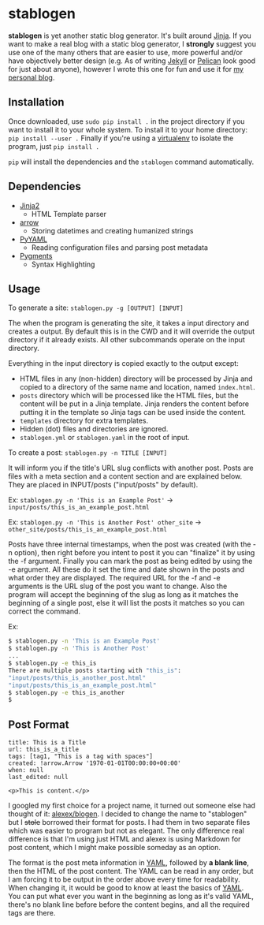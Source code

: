 # stablogen

**stablogen** is yet another static
blog generator. It's built around [Jinja](http://jinja.pocoo.org/). If you
want to make a real blog with a static blog generator, I **strongly**
suggest you use one of the many others that are easier to use, more
powerful and/or have objectively better design (e.g. As of writing
[Jekyll](https://jekyllrb.com) or [Pelican](http://blog.getpelican.com/) look
good for just about anyone), however I wrote this one for fun and use it for
[my personal blog](https://fred.hornsey.us).

## Installation
Once downloaded, use `sudo pip install .` in the project directory if you
want to install it to your whole system. To install it to your home directory:
`pip install --user .` Finally if you're using a
[virtualenv](https://virtualenv.pypa.io/en/stable/)
to isolate the program, just `pip install .`

`pip` will install the dependencies and the `stablogen` command automatically.

## Dependencies
* [Jinja2](http://jinja.pocoo.org/)
  - HTML Template parser
* [arrow](http://crsmithdev.com/arrow/)
  - Storing datetimes and creating humanized strings
* [PyYAML](http://pyyaml.org/)
  - Reading configuration files and parsing post metadata
* [Pygments](http://pygments.org/)
  - Syntax Highlighting

## Usage
To generate a site: `stablogen.py -g [OUTPUT] [INPUT]`

The when the program is generating the site, it takes a input directory and
creates a output. By default this is in the CWD and it will override the
output directory if it already exists. All other subcommands operate on the
input directory.

Everything in the input directory is copied exactly to the output except:
- HTML files in any (non-hidden) directory will be processed by Jinja and
copied to a directory of the same name and location, named `index.html`.
- `posts` directory which will be processed like the HTML files, but the
content will be put in a Jinja template. Jinja renders the content before
putting it in the template so Jinja tags can be used inside the content.
- `templates` directory for extra templates.
- Hidden (dot) files and directories are ignored.
- `stablogen.yml` or `stablogen.yaml` in the root of input.

To create a post: `stablogen.py -n TITLE [INPUT]`

It will inform you if the title's URL slug conflicts with another post. Posts
are files with a meta section and a content section and are explained below.
They are placed in INPUT/posts ("input/posts" by default).

Ex: `stablogen.py -n 'This is an Example Post'` -> `input/posts/this_is_an_example_post.html`

Ex: `stablogen.py -n 'This is Another Post' other_site` -> `other_site/posts/this_is_an_example_post.html`

Posts have three internal timestamps, when the post was created (with the -n
option), then right before you intent to post it you can "finalize" it
by using the -f argument. Finally you can mark the post as being edited
by using the -e argument. All these do it set the time and date shown in the
posts and what order they are displayed. The required URL for the -f and -e
arguments is the URL slug of the post you want to change. Also the program will
accept the beginning of the slug as long as it matches the beginning of a single
post, else it will list the posts it matches so you can correct the command.

Ex:
```sh
$ stablogen.py -n 'This is an Example Post'
$ stablogen.py -n 'This is Another Post'
...
$ stablogen.py -e this_is
There are multiple posts starting with "this_is":
"input/posts/this_is_another_post.html"
"input/posts/this_is_an_example_post.html"
$ stablogen.py -e this_is_another
$
```


## Post Format
```
title: This is a Title
url: this_is_a_title
tags: [tag1, "This is a tag with spaces"]
created: !arrow.Arrow '1970-01-01T00:00:00+00:00'
when: null
last_edited: null

<p>This is content.</p>
```

I googled my first choice for a project name, it turned out someone else had
thought of it: [alexex/blogen](https://github.com/alexex/blogen). I decided to
change the name to "stablogen" but I ~~stole~~ borrowed their format for
posts. I had them in two separate files which was easier to program but not
as elegant. The only difference real difference is that I'm using just HTML
and alexex is using Markdown for post content, which I might make possible
someday as an option.

The format is the post meta information in [YAML](http://yaml.org), followed
by **a blank line**, then the HTML of the post content. The YAML can be read
in any order, but I am forcing it to be output in the order above every time
for readability. When changing it, it would be good to know at least the
basics of [YAML](https://learnxinyminutes.com/docs/yaml). You can put what
ever you want in the beginning as long as it's valid YAML, there's no blank
line before before the content begins, and all the required tags are there.

